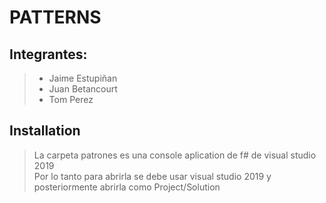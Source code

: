 # PATTERNS

## Integrantes:
>* Jaime Estupiñan
>* Juan Betancourt
>* Tom Perez

## Installation

> La carpeta patrones es una console aplication de f# de visual studio 2019 <br/>
> Por lo tanto para abrirla se debe usar visual studio 2019 y posteriormente abrirla como Project/Solution
